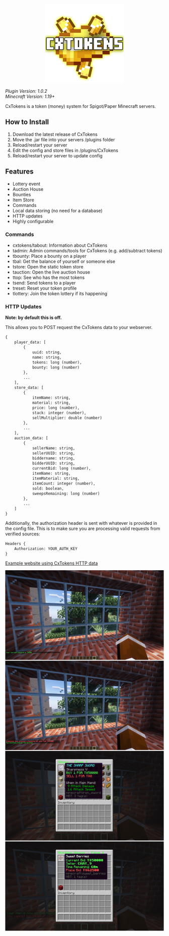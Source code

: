 <div align="center">
    <img src="./assets/Icon.png" width=250 height = 250 />
</div>

*Plugin Version: 1.0.2*</br>
*Minecraft Version: 1.19+*

CxTokens is a token (money) system for Spigot/Paper Minecraft servers. 

## How to Install
1. Download the latest release of CxTokens
2. Move the .jar file into your servers /plugins folder
3. Reload/restart your server
4. Edit the config and store files in /plugins/CxTokens
5. Reload/restart your server to update config

## Features
- Lottery event
- Auction House
- Bounties
- Item Store
- Commands
- Local data storing (no need for a database)
- HTTP updates
- Highly configurable

### Commands
- cxtokens/tabout: Information about CxTokens
- tadmin: Admin commands/tools for CxTokens (e.g. add/subtract tokens)
- tbounty: Place a bounty on a player
- tbal: Get the balance of yourself or someone else
- tstore: Open the static token store
- tauction: Open the live auction house
- ttop: See who has the most tokens
- tsend: Send tokens to a player
- treset: Reset your token profile
- tlottery: Join the token lottery if its happening

### HTTP Updates
**Note: by default this is off.** 

This allows you to POST request the CxTokens data to your webserver.

```
{
    player_data: [
        {
            uuid: string,
            name: string,
            tokens: long (number),
            bounty: long (number)
        }, 
        ...
    ],
    store_data: [
        {
            itemName: string,
            material: string,
            price: long (number),
            stack: integer (number),
            sellMultiplier: double (number)
        },
        ...
    ],
    auction_data: [
        {
            sellerName: string,
            sellerUUID: string,
            biddername: string,
            bidderUUID: string,
            currentBid: long (number),
            itemName: string,
            itemMaterial: string,
            itemCount: integer (number),
            sold: boolean,
            sweepsRemaining: long (number)
        },
        ...
    ]
}
```

Additionally, the authorization header is sent with whatever is provided in the config file. This is to make sure you are processing valid requests from verified sources:
```
Headers {
    Authorization: YOUR_AUTH_KEY
}
```

<a href="https://github.com/CKAY-9/cxtokens-web">Example website using CxTokens HTTP data</a>

<div align="center">
    <img src="./assets/2024-03-23_16.07.07-min.png" height=auto width=auto>
    <img src="./assets/2024-03-23_16.07.27-min.png" height=auto width=auto>
    <img src="./assets/2024-03-23_16.08.27-min.png" height=auto width=auto>
    <img src="./assets/2024-03-23_16.09.00-min.png" height=auto width=auto>
</div>
